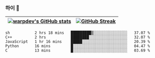 
### 하이 👋
[![warpdev's GitHub stats](https://github-readme-stats.vercel.app/api?username=warpdev&show_icons=true&theme=vue-dark)](#) |[![GitHub Streak](https://github-readme-streak-stats.herokuapp.com/?user=warpdev&theme=dark)](#)
--- | --- |
<!--START_SECTION:waka-->
```text
sh           2 hrs 18 mins   █████████▒░░░░░░░░░░░░░░░   37.07 % 
C++          2 hrs           ████████░░░░░░░░░░░░░░░░░   32.07 % 
JavaScript   1 hr 16 mins    █████░░░░░░░░░░░░░░░░░░░░   20.39 % 
Python       16 mins         █░░░░░░░░░░░░░░░░░░░░░░░░   04.47 % 
C            13 mins         █░░░░░░░░░░░░░░░░░░░░░░░░   03.69 % 
```
<!--END_SECTION:waka-->

<!--
**warpdev/warpdev** is a ✨ _special_ ✨ repository because its `README.md` (this file) appears on your GitHub profile.

Here are some ideas to get you started:

- 🔭 I’m currently working on ...
- 🌱 I’m currently learning ...
- 👯 I’m looking to collaborate on ...
- 🤔 I’m looking for help with ...
- 💬 Ask me about ...
- 📫 How to reach me: ...
- 😄 Pronouns: ...
- ⚡ Fun fact: ...
-->
